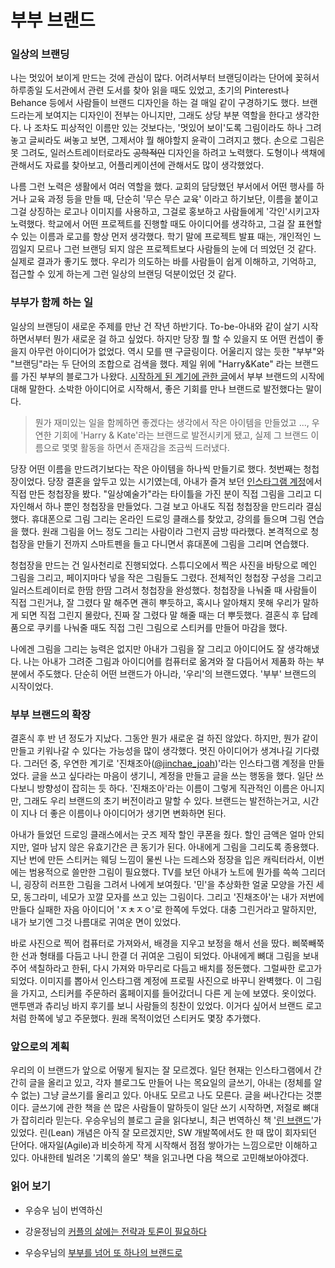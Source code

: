 # 부부 브랜드

### 일상의 브랜딩

나는 멋있어 보이게 만드는 것에 관심이 많다. 어려서부터 브랜딩이라는 단어에 꽂혀서 하루종일 도서관에서 관련 도서를 찾아 읽을 때도 있었고, 초기의 Pinterest나 Behance 등에서 사람들이 브랜드 디자인을 하는 걸 매일 같이 구경하기도 했다. 브랜드라는게 보여지는 디자인이 전부는 아니지만, 그래도 상당 부분 역할을 한다고 생각한다. 나 조차도 피상적인 이름만 있는 것보다는, '멋있어 보이'도록 그림이라도 하나 그려놓고 글씨라도 써놓고 보면, 그제서야 뭘 해야할지 윤곽이 그려지고 했다. 손으로 그림은 못 그려도, 일러스트레이터로라도 ~~공학적인~~ 디자인을 하려고 노력했다. 도형이나 색채에 관해서도 자료를 찾아보고, 어플리케이션에 관해서도 많이 생각했었다.

나름 그런 노력은 생활에서 여러 역할을 했다. 교회의 담당했던 부서에서 어떤 행사를 하거나 교육 과정 등을 만들 때, 단순히 '무슨 무슨 교육' 이라고 하기보단, 이름을 붙이고 그걸 상징하는 로고나 이미지를 사용하고, 그걸로 홍보하고 사람들에게 '각인'시키고자 노력했다. 학교에서 어떤 프로젝트를 진행할 때도 아이디어를 생각하고, 그걸 잘 표현할 수 있는 이름과 로고를 항상 먼저 생각했다. 학기 말에 프로젝트 발표 때는, 개인적인 느낌일지 모르나 그런 브랜딩 되지 않은 프로젝트보다 사람들의 눈에 더 띄었던 것 같다. 실제로 결과가 좋기도 했다. 우리가 의도하는 바를 사람들이 쉽게 이해하고, 기억하고, 접근할 수 있게 하는게 그런 일상의 브랜딩 덕분이었던 것 같다.



### 부부가 함께 하는 일

일상의 브랜딩이 새로운 주제를 만난 건 작년 하반기다. To-be-아내와 같이 살기 시작하면서부터 뭔가 새로운 걸 하고 싶었다. 하지만 당장 뭘 할 수 있을지 또 어떤 컨셉이 좋을지 아무런 아이디어가 없었다. 역시 모를 땐 구글링이다. 어울리지 않는 듯한 "부부"와 "브랜딩"라는 두 단어의 조합으로 검색을 했다. 제일 위에 "Harry&Kate" 라는 브랜드를 가진 부부의 블로그가 나왔다. [시작하게 된 계기에 관한 글](http://blog.naver.com/frisbee/221203029279)에서 부부 브랜드의 시작에 대해 말한다. 소박한 아이디어로 시작해서, 좋은 기회를 만나 브랜드로 발전했다는 말이다.

> 뭔가 재미있는 일을 함께하면 좋겠다는 생각에서 작은 아이템을 만들었고 ..., 우연한 기회에 'Harry & Kate'라는 브랜드로 발전시키게 됐고, 실제 그 브랜드 이름으로 몇몇 활동을 하면서 존재감을 조금씩 드러냈다.

당장 어떤 이름을 만드려기보다는 작은 아이템을 하나씩 만들기로 했다. 첫번째는 청첩장이었다. 당장 결혼을 앞두고 있는 시기였는데, 아내가 즐겨 보던 [인스타그램 계정](https://www.instagram.com/artye11)에서 직접 만든 청첩장을 봤다. "일상예술가"라는 타이틀을 가진 분이 직접 그림을 그리고 디자인해서 하나 뿐인 청첩장을 만들었다. 그걸 보고 아내도 직접 청첩장을 만드리라 결심했다. 휴대폰으로 그림 그리는 온라인 드로잉 클래스를 찾았고, 강의를 들으며 그림 연습을 했다. 원래 그림을 어느 정도 그리는 사람이라 그런지 금방 따라했다. 본격적으로 청첩장을 만들기 전까지 스마트펜을 들고 다니면서 휴대폰에 그림을 그리며 연습했다.

청첩장을 만드는 건 일사천리로 진행되었다. 스튜디오에서 찍은 사진을 바탕으로 메인 그림을 그리고, 페이지마다 넣을 작은 그림들도 그렸다. 전체적인 청첩장 구성을 그리고 일러스트레이터로 한땀 한땀 그려서 청첩장을 완성했다. 청첩장을 나눠줄 때 사람들이 직접 그린거냐, 잘 그렸다 말 해주면 괜히 뿌듯하고, 혹시나 알아채지 못해 우리가 말하게 되면 직접 그린지 몰랐다, 진짜 잘 그렸다 말 해줄 때는 더 뿌듯했다. 결혼식 후 답례품으로 쿠키를 나눠줄 때도 직접 그린 그림으로 스티커를 만들어 마감을 했다.

나에겐 그림을 그리는 능력은 없지만 아내가 그림을 잘 그리고 아이디어도 잘 생각해냈다. 나는 아내가 그려준 그림과 아이디어를 컴퓨터로 옮겨와 잘 다듬어서 제품화 하는 부분에서 주도했다. 단순히 어떤 브랜드가 아니라, '우리'의 브랜드였다. '부부' 브랜드의 시작이었다.



### 부부 브랜드의 확장

결혼식 후 반 년 정도가 지났다. 그동안 뭔가 새로운 걸 하진 않았다. 하지만, 뭔가 같이 만들고 키워나갈 수 있다는 가능성을 많이 생각했다. 멋진 아이디어가 생겨나길 기다렸다. 그러던 중, 우연한 계기로 '진채조아([@jinchae_joah](https://www.instagram.com/jinchae_joah))'라는 인스타그램 계정을 만들었다. 글을 쓰고 싶다라는 마음이 생기니, 계정을 만들고 글을 쓰는 행동을 했다. 일단 쓰다보니 방향성이 잡히는 듯 하다. '진채조아'라는 이름이 그렇게 직관적인 이름은 아니지만, 그래도 우리 브랜드의 초기 버전이라고 말할 수 있다. 브랜드는 발전하는거고, 시간이 지나 더 좋은 이름이나 아이디어가 생기면 변화하면 된다.

아내가 들었던 드로잉 클래스에서는 굿즈 제작 할인 쿠폰을 줬다. 할인 금액은 얼마 안되지만, 얼마 남지 않은 유효기간은 큰 동기가 된다. 아내에게 그림을 그리도록 종용했다. 지난 번에 만든 스티커는 웨딩 느낌이 물씬 나는 드레스와 정장을 입은 캐릭터라서, 이번에는 범용적으로 쓸만한 그림이 필요했다.  TV를 보던 아내가 노트에 뭔가를 쓱쓱 그리더니, 굉장히 러프한 그림을 그려서 나에게 보여줬다. '민'을 추상화한 얼굴 모양을 가진 세모, 동그라미, 네모가 꼬깔 모자를 쓰고 있는 그림이다. 그리고 '진채조아'는 내가 저번에 만들다 실패한 자음 아이디어 'ㅈㅊㅈㅇ'로 한쪽에 두었다. 대충 그린거라고 말하지만, 내가 보기엔 그것 나름대로 귀여운 면이 있었다.

바로 사진으로 찍어 컴퓨터로 가져와서, 배경을 지우고 보정을 해서 선을 땄다. 삐쭉빼쭉한 선과 형태를 다듬고 나니 한결 더 귀여운 그림이 되었다. 아내에게 뼈대 그림을 보내주어 색칠하라고 한뒤, 다시 가져와 마무리로 다듬고 배치를 정돈했다. 그럴싸한 로고가 되었다. 이미지를 뽑아서 인스타그램 계정에 프로필 사진으로 바꾸니 완벽했다. 이 그림을 가지고, 스티커를 주문하러 홈페이지를 들어갔더니 다른 게 눈에 보였다. 옷이었다. 맨투맨과 츄리닝 바지 후기를 보니 사람들의 칭찬이 있었다. 이거다 싶어서 브랜드 로고처럼 한쪽에 넣고 주문했다. 원래 목적이었던 스티커도 몇장 추가했다. 



### 앞으로의 계획

우리의 이 브랜드가 앞으로 어떻게 될지는 잘 모르겠다. 일단 현재는 인스타그램에서 간간히 글을 올리고 있고, 각자 블로그도 만들어 나는 목요일의 글쓰기, 아내는 (정체를 알 수 없는) 그냥 글쓰기를 올리고 있다. 아내도 모르고 나도 모른다. 글을 써나간다는 것뿐이다. 글쓰기에 관한 책을 쓴 많은 사람들이 말하듯이 일단 쓰기 시작하면, 저절로 뼈대가 잡히리라 믿는다. 우승우님의 블로그 글을 읽다보니, 최근 번역하신 책 '[린 브랜드](https://coupa.ng/bJmE9y)'가 있었다. 린(Lean) 개념은 아직 잘 모르겠지만, SW 개발쪽에서도 한 때 많이 회자되던 단어다. 애자일(Agile)과 비슷하게 작게 시작해서 점점 쌓아가는 느낌으로만 이해하고 있다. 아내한테 빌려온 '기록의 쓸모' 책을 읽고나면 다음 책으로 고민해보아야겠다.



### 읽어 보기

* 우승우 님이 번역하신

* 강윤정님의 [커플의 삶에는 전략과 토론이 필요하다](https://www.hbrkorea.com/article/view/atype/ma/article_no/1418?fbclid=IwAR0t_K9BUyMBKr3F_raPVvU9Vhn-fynmMSfOegaMgPgF-m5W1LFRZobiQo8/category_id/6_1)

* 우승우님의 [부부를 넘어 또 하나의 브랜드로](https://www.hbrkorea.com/article/view/atype/ma/article_no/1419/category_id/6_1)